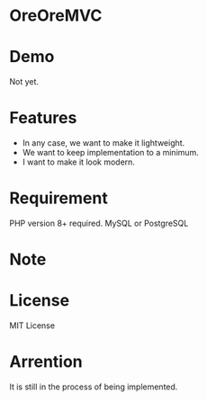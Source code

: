 # OreOreMVC

# Demo

Not yet.

# Features

* In any case, we want to make it lightweight.
* We want to keep implementation to a minimum.
* I want to make it look modern.

# Requirement

PHP version 8+ required.
MySQL or PostgreSQL 

# Note

# License

MIT License

# Arrention

It is still in the process of being implemented.

